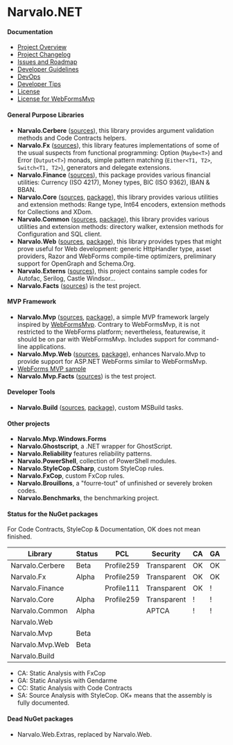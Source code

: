 Narvalo.NET
===========

#### Documentation
- [Project Overview](https://github.com/chtoucas/Narvalo.NET/tree/master/docs/Overview.md)
- [Project Changelog](https://github.com/chtoucas/Narvalo.NET/tree/master/docs/Changelog.md)
- [Issues and Roadmap](https://github.com/chtoucas/Narvalo.NET/tree/master/docs/Issues.md)
- [Developer Guidelines](https://github.com/chtoucas/Narvalo.NET/tree/master/docs/Guidelines.md)
- [DevOps](https://github.com/chtoucas/Narvalo.NET/tree/master/docs/BuildAndRelease.md)
- [Developer Tips](https://github.com/chtoucas/Narvalo.NET/tree/master/docs/Tips.md)
- [License](https://github.com/chtoucas/Narvalo.NET/tree/master/LICENSE.txt)
- [License for WebFormsMvp](https://github.com/chtoucas/Narvalo.NET/tree/master/LICENSE-WebFormsMvp.txt)

#### General Purpose Libraries
- **Narvalo.Cerbere**
  ([sources](https://github.com/chtoucas/Narvalo.NET/tree/master/src/Narvalo.Cerbere)),
  this library provides argument validation methods and Code Contracts helpers.
- **Narvalo.Fx**
  ([sources](https://github.com/chtoucas/Narvalo.NET/tree/master/src/Narvalo.Fx)),
  this library features implementations of some of the usual suspects from functional
  programming: Option (`Maybe<T>`) and Error (`Output<T>`) monads, simple pattern matching
  (`Either<T1, T2>`, `Switch<T1, T2>`), generators and delegate extensions.
- **Narvalo.Finance**
  ([sources](https://github.com/chtoucas/Narvalo.NET/tree/master/src/Narvalo.Finance)),
  this package provides various financial utilities: Currency (ISO 4217), Money types,
  BIC (ISO 9362), IBAN & BBAN.
- **Narvalo.Core**
  ([sources](https://github.com/chtoucas/Narvalo.NET/tree/master/src/Narvalo.Core),
  [package](https://www.nuget.org/packages/Narvalo.Core/)),
  this library provides various utilities and extension methods: Range type,
  Int64 encoders, extension methods for Collections and XDom.
- **Narvalo.Common**
  ([sources](https://github.com/chtoucas/Narvalo.NET/tree/master/src/Narvalo.Common),
  [package](https://www.nuget.org/packages/Narvalo.Common/)),
  this library provides various utilities and extension methods: directory walker,
  extension methods for Configuration and SQL client.
- **Narvalo.Web**
  ([sources](https://github.com/chtoucas/Narvalo.NET/tree/master/src/Narvalo.Web),
  [package](https://www.nuget.org/packages/Narvalo.Common/)),
  this library provides types that might prove useful for Web development: generic HttpHandler
  type, asset providers, Razor and WebForms compile-time optimizers, preliminary support
  for OpenGraph and Schema.Org.
- **Narvalo.Externs**
  ([sources](https://github.com/chtoucas/Narvalo.NET/tree/master/src/Narvalo.Externs)),
  this project contains sample codes for Autofac, Serilog, Castle Windsor...
- **Narvalo.Facts** ([sources](https://github.com/chtoucas/Narvalo.NET/tree/master/tests/Narvalo.Facts))
  is the test project.

#### MVP Framework
- **Narvalo.Mvp**
  ([sources](https://github.com/chtoucas/Narvalo.NET/tree/master/src/Narvalo.Mvp),
  [package](https://www.nuget.org/packages/Narvalo.Mvp/)),
  a simple MVP framework largely inspired by [WebFormsMvp](https://github.com/webformsmvp/webformsmvp).
  Contrary to WebFormsMvp, it is not restricted to the WebForms platform; nevertheless, featurewise,
  it should be on par with WebFormsMvp. Includes support for command-line applications.
- **Narvalo.Mvp.Web**
  ([sources](https://github.com/chtoucas/Narvalo.NET/tree/master/src/Narvalo.Mvp.Web),
  [package](https://www.nuget.org/packages/Narvalo.Mvp.Web/)),
  enhances Narvalo.Mvp to provide support for ASP.NET WebForms similar to WebFormsMvp.
- [WebForms MVP sample](https://github.com/chtoucas/Narvalo.NET/tree/master/samples/MvpWebForms)
- **Narvalo.Mvp.Facts** ([sources](https://github.com/chtoucas/Narvalo.NET/tree/master/tests/Narvalo.Mvp.Facts))
  is the test project.

#### Developer Tools
- **Narvalo.Build**
  ([sources](https://github.com/chtoucas/Narvalo.NET/tree/master/src/Narvalo.Build),
  [package](https://www.nuget.org/packages/Narvalo.Build/)),
  custom MSBuild tasks.

#### Other projects
- **Narvalo.Mvp.Windows.Forms**
- **Narvalo.Ghostscript**, a .NET wrapper for GhostScript.
- **Narvalo.Reliability** features reliability patterns.
- **Narvalo.PowerShell**, collection of PowerShell modules.
- **Narvalo.StyleCop.CSharp**, custom StyleCop rules.
- **Narvalo.FxCop**, custom FxCop rules.
- **Narvalo.Brouillons**, a "fourre-tout" of unfinished or severely broken codes.
- **Narvalo.Benchmarks**, the benchmarking project.

#### Status for the NuGet packages

For Code Contracts, StyleCop & Documentation, OK does not mean finished.

Library             | Status | PCL        | Security    | CA | GA | CC | SA  |
--------------------|--------|------------|-------------|----|----|----|-----|
Narvalo.Cerbere     | Beta   | Profile259 | Transparent | OK | OK | OK | OK+ |
Narvalo.Fx          | Alpha  | Profile259 | Transparent | OK | OK | OK | OK  |
Narvalo.Finance     |        | Profile111 | Transparent | OK | !  | OK | OK  |
Narvalo.Core        | Alpha  | Profile259 | Transparent | !  | !  | OK | OK  |
Narvalo.Common      | Alpha  |            | APTCA       | !  | !  | OK | OK  |
Narvalo.Web         |        |            |             |    |    |    | OK  |
Narvalo.Mvp         | Beta   |            |             |    |    |    | OK  |
Narvalo.Mvp.Web     | Beta   |            |             |    |    |    | OK  |
Narvalo.Build       |        |            |             |    |    |    | OK  |

- CA: Static Analysis with FxCop
- GA: Static Analysis with Gendarme
- CC: Static Analysis with Code Contracts
- SA: Source Analysis with StyleCop. OK+ means that the assembly is fully documented.

#### Dead NuGet packages

- Narvalo.Web.Extras, replaced by Narvalo.Web.